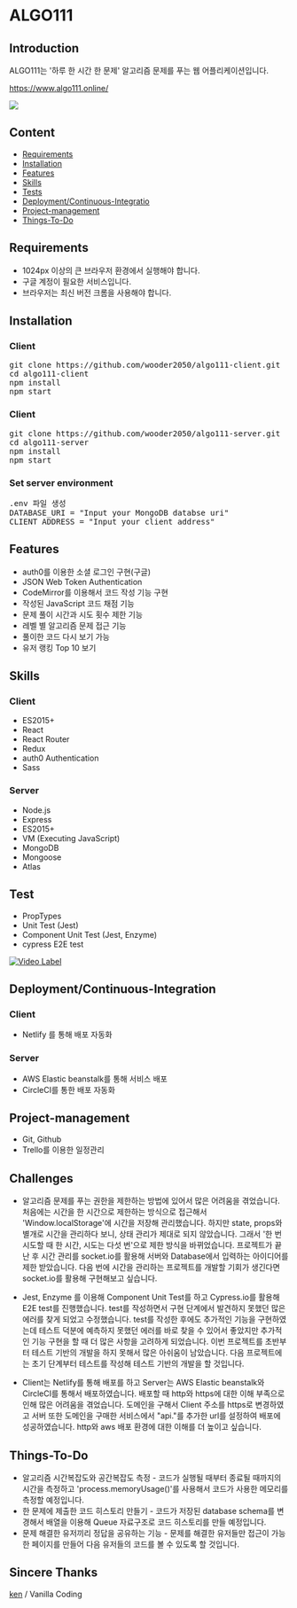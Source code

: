 # ALGO111


## Introduction

ALGO111는 '하루 한 시간 한 문제' 알고리즘 문제를 푸는 웹 어플리케이션입니다.

<https://www.algo111.online/>

![](https://algo111.s3.ap-northeast-2.amazonaws.com/readme.gif)

## Content

* [Requirements](#requirements)
* [Installation](#installation)
* [Features](#features)
* [Skills](#skills)
* [Tests](#tests)
* [Deployment/Continuous-Integratio](#deploymentcontinuous-integration)
* [Project-management](#project-management)
* [Things-To-Do](#things-To-Do)

## Requirements
* 1024px 이상의 큰 브라우저 환경에서 실행해야 합니다.
* 구글 계정이 필요한 서비스입니다.
* 브라우저는 최신 버전 크롬을 사용해야 합니다.

## Installation

### Client
<pre>
git clone https://github.com/wooder2050/algo111-client.git
cd algo111-client
npm install
npm start
</pre>

### Client
<pre>
git clone https://github.com/wooder2050/algo111-server.git
cd algo111-server
npm install
npm start
</pre>

### Set server environment

<pre>
.env 파일 생성
DATABASE_URI = "Input your MongoDB databse uri"
CLIENT_ADDRESS = "Input your client address"
</pre>

## Features

* auth0를 이용한 소셜 로그인 구현(구글)
* JSON Web Token Authentication 
* CodeMirror를 이용해서 코드 작성 기능 구현
* 작성된 JavaScript 코드 채점 기능
* 문제 풀이 시간과 시도 횟수 제한 기능
* 레벨 별 알고리즘 문제 접근 기능
* 풀이한 코드 다시 보기 가능
* 유저 랭킹 Top 10 보기 

## Skills

### Client
* ES2015+
* React
* React Router
* Redux 
* auth0 Authentication
* Sass

### Server
* Node.js
* Express
* ES2015+
* VM (Executing JavaScript)
* MongoDB
* Mongoose
* Atlas

## Test

* PropTypes
* Unit Test (Jest)
* Component Unit Test (Jest, Enzyme)
* cypress E2E test 

[![Video Label](http://img.youtube.com/vi/tAtuviDDGuc/0.jpg)](https://www.youtube.com/watch?v=tAtuviDDGuc)

## Deployment/Continuous-Integration

### Client
* Netlify 를 통해 배포 자동화

### Server
* AWS Elastic beanstalk를 통해 서비스 배포
* CircleCI를 통한 배포 자동화

## Project-management
* Git, Github
* Trello를 이용한 일정관리

## Challenges
* 알고리즘 문제를 푸는 권한을 제한하는 방법에 있어서 많은 어려움을 겪었습니다. 처음에는 시간을 한 시간으로 제한하는 방식으로 접근해서 'Window.localStorage'에 시간을 저장해 관리했습니다. 하지만 state, props와 별개로 시간을 관리하다 보니, 상태 관리가 제대로 되지 않았습니다. 그래서 '한 번 시도할 때 한 시간, 시도는 다섯 번'으로 제한 방식을 바뀌었습니다. 프로젝트가 끝난 후 시간 관리를 socket.io를 활용해 서버와 Database에서 입력하는 아이디어를 제한 받았습니다. 다음 번에 시간을 관리하는 프로젝트를 개발할 기회가 생긴다면 socket.io를 활용해 구현해보고 싶습니다.

* Jest, Enzyme 를 이용해 Component Unit Test를 하고 Cypress.io를 활용해 E2E test를 진행했습니다. test를 작성하면서 구현 단계에서 발견하지 못했던 많은 에러를 찾게 되었고 수정했습니다. test를 작성한 후에도 추가적인 기능을 구현하였는데 테스트 덕분에 예측하지 못했던 에러를 바로 찾을 수 있어서 좋았지만 추가적인 기능 구현을 할 때 더 많은 사항을 고려하게 되었습니다. 이번 프로젝트를 초반부터 테스트 기반의 개발을 하지 못해서 많은 아쉬움이 남았습니다. 다음 프로젝트에는 초기 단계부터 테스트를 작성해 테스트 기반의 개발을 할 것입니다.

* Client는 Netlify를 통해 배포를 하고 Server는 AWS Elastic beanstalk와 CircleCI를 통해서 배포하였습니다. 배포할 때 http와 https에 대한 이해 부족으로 인해 많은 어려움을 겪었습니다. 도메인을 구해서 Client 주소를 https로 변경하였고 서버 또한 도메인을 구매한 서비스에서 "api."를 추가한 url를 설정하여 배포에 성공하였습니다. http와 aws 배포 환경에 대한 이해를 더 높이고 싶습니다.


## Things-To-Do
* 알고리즘 시간복잡도와 공간복잡도 측정 - 코드가 실행될 때부터 종료될 때까지의 시간을 측정하고 'process.memoryUsage()'를 사용해서 코드가 사용한 메모리를 측정할 예정입니다.
* 한 문제에 제출한 코드 히스토리 만들기 - 코드가 저장된 database schema를 변경해서 배열을 이용해 Queue 자료구조로 코드 히스토리를 만들 예정입니다.
* 문제 해결한 유저끼리 정답을 공유하는 기능 - 문제를 해결한 유저들만 접근이 가능한 페이지를 만들어 다음 유저들의 코드를 볼 수 있도록 할 것입니다. 

## Sincere Thanks
[ken](https://github.com/Ken123777) / Vanilla Coding
